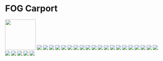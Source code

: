 # FOG Carport
<img src="documents/design/FAQ.png" width="100">
<img src="documents/design/Login.png">
<img src="documents/design/Om Os.png">
<img src="documents/design/Profil.png">
<img src="documents/design/Forside.png">
<img src="documents/design/Kontakt.png">
<img src="documents/design/Template.png">
<img src="documents/design/Forside-1.png">
<img src="documents/design/Forside-2.png">
<img src="documents/design/Loginpage.png">
<img src="documents/design/Change data.png">
<img src="documents/design/requestpage.png">
<img src="documents/design/registerpage.png">
<img src="documents/design/Admin Forside.png">
<img src="documents/design/Sælger Forside.png">
<img src="documents/design/Betaling - done.png">
<img src="documents/design/Tilføj ny varer.png">
<img src="documents/design/requestsentpage.png">
<img src="documents/design/Tilføj ny sælger.png">
<img src="documents/design/Se alle varer.png">
<img src="documents/design/Se alle varer.png">
<img src="documents/design/kundeoversigt.png">
<img src="documents/design/Se alle sælger.png">
<img src="documents/design/Ordre bekræftelse - almost done.png">
<img src="documents/design/customerviewrequestpage - done.png">
<img src="documents/design/Se alle kunders forespørgelser - done.png">

